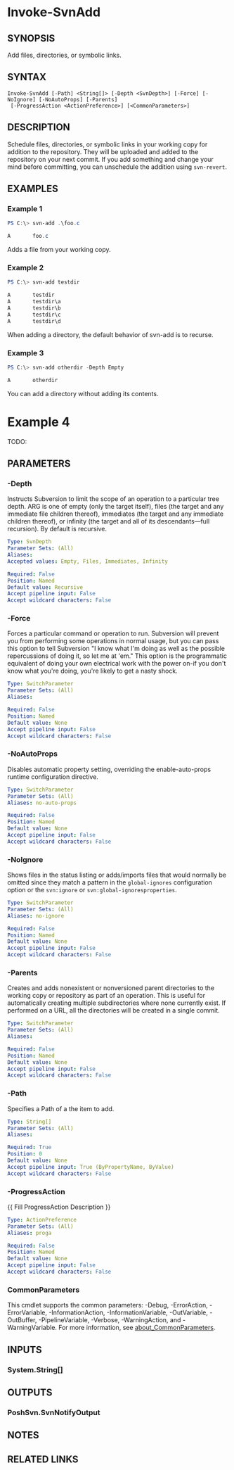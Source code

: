 # Invoke-SvnAdd

## SYNOPSIS
Add files, directories, or symbolic links.

## SYNTAX

```
Invoke-SvnAdd [-Path] <String[]> [-Depth <SvnDepth>] [-Force] [-NoIgnore] [-NoAutoProps] [-Parents]
 [-ProgressAction <ActionPreference>] [<CommonParameters>]
```

## DESCRIPTION
Schedule files, directories, or symbolic links in your working copy for addition to the repository. They will be uploaded and added to the repository on your next commit. If you add something and change your mind before committing, you can unschedule the addition using `svn-revert`.

## EXAMPLES

### Example 1
```powershell
PS C:\> svn-add .\foo.c

A       foo.c
```

Adds a file from your working copy.

### Example 2
```powershell
PS C:\> svn-add testdir

A       testdir
A       testdir\a
A       testdir\b
A       testdir\c
A       testdir\d
```

When adding a directory, the default behavior of svn-add is to recurse.

### Example 3
```powershell
PS C:\> svn-add otherdir -Depth Empty

A       otherdir
```

You can add a directory without adding its contents.

# Example 4
TODO:

## PARAMETERS

### -Depth
Instructs Subversion to limit the scope of an operation to a particular tree depth. ARG is one of empty (only the target itself), files (the target and any immediate file children thereof), immediates (the target and any immediate children thereof), or infinity (the target and all of its descendants—full recursion). By default is recursive.

```yaml
Type: SvnDepth
Parameter Sets: (All)
Aliases:
Accepted values: Empty, Files, Immediates, Infinity

Required: False
Position: Named
Default value: Recursive
Accept pipeline input: False
Accept wildcard characters: False
```

### -Force
Forces a particular command or operation to run. Subversion will prevent you from performing some operations in normal usage, but you can pass this option to tell Subversion "I know what I'm doing as well as the possible repercussions of doing it, so let me at 'em." This option is the programmatic equivalent of doing your own electrical work with the power on-if you don't know what you're doing, you're likely to get a nasty shock.

```yaml
Type: SwitchParameter
Parameter Sets: (All)
Aliases:

Required: False
Position: Named
Default value: None
Accept pipeline input: False
Accept wildcard characters: False
```

### -NoAutoProps
Disables automatic property setting, overriding the enable-auto-props runtime configuration directive.

```yaml
Type: SwitchParameter
Parameter Sets: (All)
Aliases: no-auto-props

Required: False
Position: Named
Default value: None
Accept pipeline input: False
Accept wildcard characters: False
```

### -NoIgnore
Shows files in the status listing or adds/imports files that would normally be omitted since they match a pattern in the `global-ignores` configuration option or the `svn:ignore` or `svn:global-ignoresproperties`.

```yaml
Type: SwitchParameter
Parameter Sets: (All)
Aliases: no-ignore

Required: False
Position: Named
Default value: None
Accept pipeline input: False
Accept wildcard characters: False
```

### -Parents
Creates and adds nonexistent or nonversioned parent directories to the working copy or repository as part of an operation. This is useful for automatically creating multiple subdirectories where none currently exist. If performed on a URL, all the directories will be created in a single commit.

```yaml
Type: SwitchParameter
Parameter Sets: (All)
Aliases:

Required: False
Position: Named
Default value: None
Accept pipeline input: False
Accept wildcard characters: False
```

### -Path
Specifies a Path of a the item to add.

```yaml
Type: String[]
Parameter Sets: (All)
Aliases:

Required: True
Position: 0
Default value: None
Accept pipeline input: True (ByPropertyName, ByValue)
Accept wildcard characters: False
```

### -ProgressAction
{{ Fill ProgressAction Description }}

```yaml
Type: ActionPreference
Parameter Sets: (All)
Aliases: proga

Required: False
Position: Named
Default value: None
Accept pipeline input: False
Accept wildcard characters: False
```

### CommonParameters
This cmdlet supports the common parameters: -Debug, -ErrorAction, -ErrorVariable, -InformationAction, -InformationVariable, -OutVariable, -OutBuffer, -PipelineVariable, -Verbose, -WarningAction, and -WarningVariable. For more information, see [about_CommonParameters](http://go.microsoft.com/fwlink/?LinkID=113216).

## INPUTS

### System.String[]

## OUTPUTS

### PoshSvn.SvnNotifyOutput

## NOTES

## RELATED LINKS
